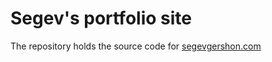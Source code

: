 # Segev's portfolio site

The repository holds the source code for [segevgershon.com](segevgershon.com)
